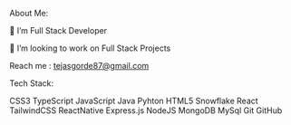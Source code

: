 About Me:

🌱 I’m Full Stack Developer

👯 I’m looking to work on Full Stack Projects 

Reach me : tejasgorde87@gmail.com

Tech Stack:

CSS3 TypeScript JavaScript Java Pyhton HTML5 Snowflake React TailwindCSS ReactNative Express.js NodeJS MongoDB MySql Git GitHub


